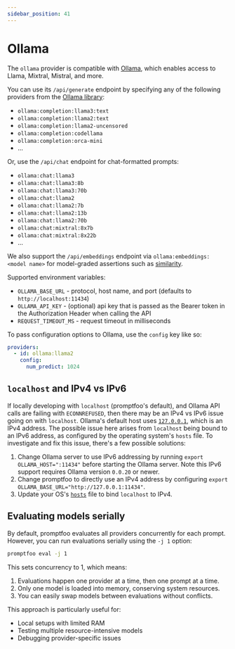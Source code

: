 ```yaml
---
sidebar_position: 41
---
```


# Ollama

The `ollama` provider is compatible with [Ollama](https://github.com/jmorganca/ollama), which enables access to Llama, Mixtral, Mistral, and more.

You can use its `/api/generate` endpoint by specifying any of the following providers from the [Ollama library](https://ollama.ai/library):

- `ollama:completion:llama3:text`
- `ollama:completion:llama2:text`
- `ollama:completion:llama2-uncensored`
- `ollama:completion:codellama`
- `ollama:completion:orca-mini`
- ...

Or, use the `/api/chat` endpoint for chat-formatted prompts:

- `ollama:chat:llama3`
- `ollama:chat:llama3:8b`
- `ollama:chat:llama3:70b`
- `ollama:chat:llama2`
- `ollama:chat:llama2:7b`
- `ollama:chat:llama2:13b`
- `ollama:chat:llama2:70b`
- `ollama:chat:mixtral:8x7b`
- `ollama:chat:mixtral:8x22b`
- ...

We also support the `/api/embeddings` endpoint via `ollama:embeddings:<model name>` for model-graded assertions such as [similarity](/docs/configuration/expected-outputs/similar/).

Supported environment variables:

- `OLLAMA_BASE_URL` - protocol, host name, and port (defaults to `http://localhost:11434`)
- `OLLAMA_API_KEY` - (optional) api key that is passed as the Bearer token in the Authorization Header when calling the API
- `REQUEST_TIMEOUT_MS` - request timeout in milliseconds

To pass configuration options to Ollama, use the `config` key like so:

```yaml title=promptfooconfig.yaml
providers:
  - id: ollama:llama2
    config:
      num_predict: 1024
```

## `localhost` and IPv4 vs IPv6

If locally developing with `localhost` (promptfoo's default),
and Ollama API calls are failing with `ECONNREFUSED`,
then there may be an IPv4 vs IPv6 issue going on with `localhost`.
Ollama's default host uses [`127.0.0.1`](https://github.com/jmorganca/ollama/blob/main/api/client.go#L19),
which is an IPv4 address.
The possible issue here arises from `localhost` being bound to an IPv6 address,
as configured by the operating system's `hosts` file.
To investigate and fix this issue, there's a few possible solutions:

1. Change Ollama server to use IPv6 addressing by running
   `export OLLAMA_HOST=":11434"` before starting the Ollama server.
   Note this IPv6 support requires Ollama version `0.0.20` or newer.
2. Change promptfoo to directly use an IPv4 address by configuring
   `export OLLAMA_BASE_URL="http://127.0.0.1:11434"`.
3. Update your OS's [`hosts`](<https://en.wikipedia.org/wiki/Hosts_(file)>) file
   to bind `localhost` to IPv4.

## Evaluating models serially

By default, promptfoo evaluates all providers concurrently for each prompt. However, you can run evaluations serially using the `-j 1` option:

```bash
promptfoo eval -j 1
```

This sets concurrency to 1, which means:

1. Evaluations happen one provider at a time, then one prompt at a time.
2. Only one model is loaded into memory, conserving system resources.
3. You can easily swap models between evaluations without conflicts.

This approach is particularly useful for:

- Local setups with limited RAM
- Testing multiple resource-intensive models
- Debugging provider-specific issues
